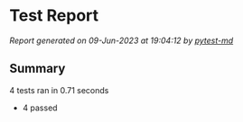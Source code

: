 # Test Report

*Report generated on 09-Jun-2023 at 19:04:12 by [pytest-md]*

[pytest-md]: https://github.com/hackebrot/pytest-md

## Summary

4 tests ran in 0.71 seconds

- 4 passed
